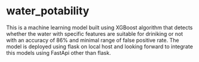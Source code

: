 # water_potability 
This is a machine learning model built using XGBoost algorithm that detects whether the water with specific features are suitable for driniking or not with an accuracy of 86% and minimal range of false positive rate.
The model is deployed using flask on local host and looking forward to integrate this models using FastApi other than flask.
